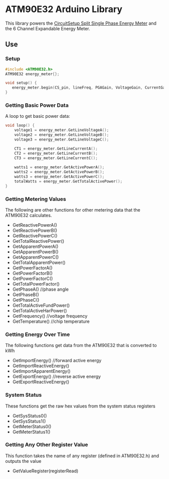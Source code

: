 # ATM90E32 Arduino Library

This library powers the [CircuitSetup Split Single Phase Energy Meter](https://github.com/CircuitSetup/Split-Single-Phase-Energy-Meter) and the 6 Channel Expandable Energy Meter. 

## Use

### Setup 
```cpp
#include <ATM90E32.h>
ATM90E32 energy_meter{};

void setup() {
   energy_meter.begin(CS_pin, lineFreq, PGAGain, VoltageGain, CurrentGainCT1, CurrentGainCT2, CurrentGainCT3);
}
```
### Getting Basic Power Data
A loop to get basic power data: 
```cpp
void loop() {
    voltage1 = energy_meter.GetLineVoltageA();
    voltage2 = energy_meter.GetLineVoltageB();
    voltage3 = energy_meter.GetLineVoltageC();

    CT1 = energy_meter.GetLineCurrentA();
    CT2 = energy_meter.GetLineCurrentB();
    CT3 = energy_meter.GetLineCurrentC();
    
    watts1 = energy_meter.GetActivePowerA();
    watts2 = energy_meter.GetActivePowerB();
    watts3 = energy_meter.GetActivePowerC();
    totalWatts = energy_meter.GetTotalActivePower();
}
```
### Getting Metering Values
The following are other functions for other metering data that the ATM90E32 calculates.
- GetReactivePowerA()
- GetReactivePowerB()
- GetReactivePowerC()
- GetTotalReactivePower()
- GetApparentPowerA()
- GetApparentPowerB()
- GetApparentPowerC()
- GetTotalApparentPower()
- GetPowerFactorA()
- GetPowerFactorB()
- GetPowerFactorC()
- GetTotalPowerFactor()
- GetPhaseA() //phase angle
- GetPhaseB()
- GetPhaseC()
- GetTotalActiveFundPower()
- GetTotalActiveHarPower()
- GetFrequency() //voltage frequency
- GetTemperature() //chip temperature

### Getting Energy Over Time
The following functions get data from the ATM90E32 that is converted to kWh
- GetImportEnergy() //forward active energy
- GetImportReactiveEnergy()
- GetImportApparentEnergy()
- GetExportEnergy() //reverse active energy
- GetExportReactiveEnergy()

### System Status
These functions get the raw hex values from the system status registers
- GetSysStatus0()
- GetSysStatus1()
- GetMeterStatus0()
- GetMeterStatus1()

### Getting Any Other Register Value
This function takes the name of any register (defined in ATM90E32.h) and outputs the value
- GetValueRegister(registerRead)

